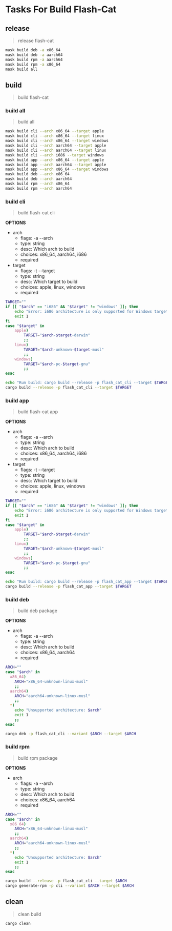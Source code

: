 # Tasks For Build Flash-Cat

## release

> release flash-cat

```sh
mask build deb -a x86_64 
mask build deb -a aarch64 
mask build rpm -a aarch64
mask build rpm -a x86_64
mask build all
```

## build

> build flash-cat

### build all

> build all

```sh
mask build cli --arch x86_64 --target apple
mask build cli --arch x86_64 --target linux
mask build cli --arch x86_64 --target windows
mask build cli --arch aarch64 --target apple
mask build cli --arch aarch64 --target linux
mask build cli --arch i686 --target windows
mask build app --arch x86_64 --target apple
mask build app --arch aarch64 --target apple
mask build app --arch x86_64 --target windows
mask build deb --arch x86_64
mask build deb --arch aarch64
mask build rpm --arch x86_64
mask build rpm --arch aarch64
```

### build cli

> build flash-cat cli

**OPTIONS**
* arch
    * flags: -a --arch
    * type: string
    * desc: Which arch to build
    * choices: x86_64, aarch64, i686
    * required
* target
    * flags: -t --target
    * type: string
    * desc: Which target to build
    * choices: apple, linux, windows
    * required

```sh
TARGET=""
if [[ "$arch" == "i686" && "$target" != "windows" ]]; then
    echo "Error: i686 architecture is only supported for Windows target"
    exit 1
fi
case "$target" in
    apple)
        TARGET="$arch-$target-darwin"
        ;;
    linux)
        TARGET="$arch-unknown-$target-musl"
        ;;
    windows)
        TARGET="$arch-pc-$target-gnu"
        ;;
esac

echo "Run build: cargo build --release -p flash_cat_cli --target $TARGET"
cargo build --release -p flash_cat_cli --target $TARGET
```

### build app

> build flash-cat app

**OPTIONS**
* arch
    * flags: -a --arch
    * type: string
    * desc: Which arch to build
    * choices: x86_64, aarch64, i686
    * required
* target
    * flags: -t --target
    * type: string
    * desc: Which target to build
    * choices: apple, linux, windows
    * required

```sh
TARGET=""
if [[ "$arch" == "i686" && "$target" != "windows" ]]; then
    echo "Error: i686 architecture is only supported for Windows target"
    exit 1
fi
case "$target" in
    apple)
        TARGET="$arch-$target-darwin"
        ;;
    linux)
        TARGET="$arch-unknown-$target-musl"
        ;;
    windows)
        TARGET="$arch-pc-$target-gnu"
        ;;
esac

echo "Run build: cargo build --release -p flash_cat_app --target $TARGET"
cargo build --release -p flash_cat_app --target $TARGET
```

### build deb

> build deb package

**OPTIONS**
* arch
    * flags: -a --arch
    * type: string
    * desc: Which arch to build
    * choices: x86_64, aarch64
    * required

```sh
ARCH=""
case "$arch" in
  x86_64)
    ARCH="x86_64-unknown-linux-musl"
    ;;
  aarch64)
    ARCH="aarch64-unknown-linux-musl"
    ;;
  *)
    echo "Unsupported architecture: $arch"
    exit 1
    ;;
esac

cargo deb -p flash_cat_cli --variant $ARCH --target $ARCH
```

### build rpm

> build rpm package

**OPTIONS**
* arch
    * flags: -a --arch
    * type: string
    * desc: Which arch to build
    * choices: x86_64, aarch64
    * required

```sh
ARCH=""
case "$arch" in
  x86_64)
    ARCH="x86_64-unknown-linux-musl"
    ;;
  aarch64)
    ARCH="aarch64-unknown-linux-musl"
    ;;
  *)
    echo "Unsupported architecture: $arch"
    exit 1
    ;;
esac

cargo build --release -p flash_cat_cli --target $ARCH
cargo generate-rpm -p cli --variant $ARCH --target $ARCH
```

## clean

> clean build

```sh
cargo clean
```